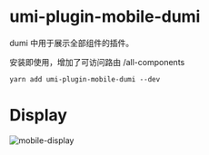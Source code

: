 # umi-plugin-mobile-dumi

dumi 中用于展示全部组件的插件。

安装即使用，增加了可访问路由 /all-components

```
yarn add umi-plugin-mobile-dumi --dev
```

# Display

![mobile-display](https://user-images.githubusercontent.com/11746742/132321857-0630b040-a5c1-4000-a052-fea229f841e5.gif)
